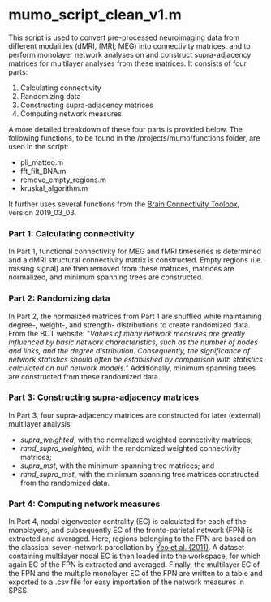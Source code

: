 # mumo_script_clean_v1.m
This script is used to convert pre-processed neuroimaging data from different modalities (dMRI, fMRI, MEG) into connectivity matrices, and to perform monolayer network analyses on and construct supra-adjacency matrices for multilayer analyses from these matrices. It consists of four parts:

1.	Calculating connectivity
2.	Randomizing data
3.	Constructing supra-adjacency matrices
4.	Computing network measures

A more detailed breakdown of these four parts is provided below. The following functions, to be found in the /projects/mumo/functions folder, are used in the script:

* pli_matteo.m
* fft_filt_BNA.m
* remove_empty_regions.m
* kruskal_algorithm.m

It further uses several functions from the [Brain Connectivity Toolbox](https://sites.google.com/site/bctnet/), version 2019_03_03.


### Part 1: Calculating connectivity
In Part 1, functional connectivity for MEG and fMRI timeseries is determined and a dMRI structural connectivity matrix is constructed. Empty regions (i.e. missing signal) are then removed from these matrices, matrices are normalized, and minimum spanning trees are constructed.

### Part 2: Randomizing data
In Part 2, the normalized matrices from Part 1 are shuffled while maintaining degree-, weight-, and strength- distributions to create randomized data. From the BCT website: _"Values of many network measures are greatly influenced by basic network characteristics, such as the number of nodes and links, and the degree distribution. Consequently, the significance of network statistics should often be established by comparison with statistics calculated on null network models."_ Additionally, minimum spanning trees are constructed from these randomized data.

### Part 3: Constructing supra-adjacency matrices
In Part 3, four supra-adjacency matrices are constructed for later (external) multilayer analysis: 

* *supra_weighted*, with the normalized weighted connectivity matrices;
* *rand_supra_weighted*, with the randomized weighted connectivity matrices;
* *supra_mst*, with the minimum spanning tree matrices; and
* *rand_supra_mst*, with the minimum spanning tree matrices constructed from the randomized data.

### Part 4: Computing network measures
In Part 4, nodal eigenvector centrality (EC) is calculated for each of the monolayers, and subsequently EC of the fronto-parietal network (FPN) is extracted and averaged. Here, regions belonging to the FPN are based on the classical seven-network parcellation by [Yeo et al. (2011)](https://doi.org/10.1152/jn.00338.2011). A dataset containing multilayer nodal EC is then loaded into the workspace, for which again EC of the FPN is extracted and averaged. Finally, the multilayer EC of the FPN and the multiple monolayer EC of the FPN are written to a table and exported to a .csv file for easy importation of the network measures in SPSS.
